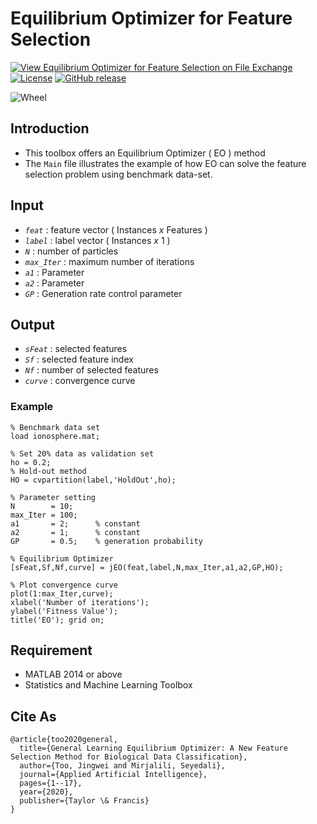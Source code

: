 # Equilibrium Optimizer for Feature Selection

[![View Equilibrium Optimizer for Feature Selection on File Exchange](https://www.mathworks.com/matlabcentral/images/matlab-file-exchange.svg)](https://www.mathworks.com/matlabcentral/fileexchange/79074-equilibrium-optimizer-for-feature-selection)
[![License](https://img.shields.io/badge/license-BSD_3-yellow.svg)](https://github.com/JingweiToo/Equilibrium-Optimizer-for-Feature-Selection/blob/main/LICENSE)
[![GitHub release](https://img.shields.io/badge/release-1.1-green.svg)](https://github.com/JingweiToo/Equilibrium-Optimizer-for-Feature-Selection)

![Wheel](https://www.mathworks.com/matlabcentral/mlc-downloads/downloads/cdfbb2d9-cd8e-40d2-9cfe-8bca8d35643c/88757c26-126c-41dd-a4c7-c3cdc0a504d1/images/1597239329.PNG)

## Introduction
* This toolbox offers an Equilibrium Optimizer ( EO ) method 
* The `Main` file illustrates the example of how EO can solve the feature selection problem using benchmark data-set.

## Input
* *`feat`*     : feature vector ( Instances *x* Features )
* *`label`*    : label vector ( Instances *x* 1 )
* *`N`*        : number of particles
* *`max_Iter`* : maximum number of iterations
* *`a1`*       : Parameter 
* *`a2`*       : Parameter 
* *`GP`*       : Generation rate control parameter 


## Output
* *`sFeat`*    : selected features
* *`Sf`*       : selected feature index
* *`Nf`*       : number of selected features
* *`curve`*    : convergence curve


### Example
```code
% Benchmark data set 
load ionosphere.mat; 

% Set 20% data as validation set
ho = 0.2; 
% Hold-out method
HO = cvpartition(label,'HoldOut',ho);

% Parameter setting
N        = 10; 
max_Iter = 100;
a1       = 2;      % constant
a2       = 1;      % constant
GP       = 0.5;    % generation probability 

% Equilibrium Optimizer
[sFeat,Sf,Nf,curve] = jEO(feat,label,N,max_Iter,a1,a2,GP,HO);

% Plot convergence curve
plot(1:max_Iter,curve);
xlabel('Number of iterations');
ylabel('Fitness Value');
title('EO'); grid on;
```


## Requirement
* MATLAB 2014 or above
* Statistics and Machine Learning Toolbox


## Cite As
```code
@article{too2020general,
  title={General Learning Equilibrium Optimizer: A New Feature Selection Method for Biological Data Classification},
  author={Too, Jingwei and Mirjalili, Seyedali},
  journal={Applied Artificial Intelligence},
  pages={1--17},
  year={2020},
  publisher={Taylor \& Francis}
}
```

